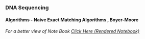 ### DNA Sequencing 

#### Algorithms - Naive Exact Matching Algorithms , Boyer-Moore

###### For a better view of Note Book [Click Here (Rendered Notebook)](https://github.com/visheshsinha/DNA_Sequencing/blob/master/DNA_Sequencing.ipynb) 